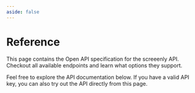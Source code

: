 ```yaml
---
aside: false
---
```


# Reference

This page contains the Open API specification for the screeenly API. Checkout all available endpoints and learn what options they support.

Feel free to explore the API documentation below. If you have a valid API key, you can also try out the API directly from this page.

<script setup>
import { computed } from 'vue';
import { useData } from 'vitepress';
import { ApiReference } from '@scalar/api-reference';
import '@scalar/api-reference/style.css';

const { isDark } = useData();

const configuration = computed(function () {
return {
    spec: {
        url: '/assets/screeenly-api.yaml',
    },
    searchHotKey: 'l',
    withDefaultFonts: false,
    theme: isDark.value ? 'moon' : 'default',
};

});
</script>

<div style="position: relative;">
<ApiReference :configuration="configuration" />
</div>

<style>
.content {
    max-width: none !important; 
}
</style>
